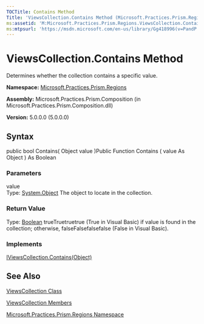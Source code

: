 ```yaml
---
TOCTitle: Contains Method
Title: 'ViewsCollection.Contains Method (Microsoft.Practices.Prism.Regions)'
ms:assetid: 'M:Microsoft.Practices.Prism.Regions.ViewsCollection.Contains(System.Object)'
ms:mtpsurl: 'https://msdn.microsoft.com/en-us/library/Gg418996(v=PandP.50)'
---
```



# ViewsCollection.Contains Method

Determines whether the collection contains a specific value.

**Namespace:** [Microsoft.Practices.Prism.Regions](https://msdn.microsoft.com/library/microsoft.practices.prism.regions)
**Assembly:** Microsoft.Practices.Prism.Composition (in Microsoft.Practices.Prism.Composition.dll)

**Version:** 5.0.0.0 (5.0.0.0)

## Syntax

public bool Contains( Object value )Public Function Contains ( value As Object ) As Boolean

### Parameters

value  
Type: [System.Object](http://msdn.microsoft.com/en-us/library/e5kfa45b)
The object to locate in the collection.

### Return Value

Type: [Boolean](http://msdn.microsoft.com/en-us/library/a28wyd50)
trueTruetruetrue (True in Visual Basic) if value is found in the collection; otherwise, falseFalsefalsefalse (False in Visual Basic).
### Implements

[IViewsCollection.Contains(Object)](https://msdn.microsoft.com/library/microsoft.practices.prism.regions.iviewscollection.contains(system.object))

## See Also

[ViewsCollection Class](https://msdn.microsoft.com/library/microsoft.practices.prism.regions.viewscollection)

[ViewsCollection Members](https://msdn.microsoft.com/allmembers.t:microsoft.practices.prism.regions.viewscollection)

[Microsoft.Practices.Prism.Regions Namespace](https://msdn.microsoft.com/library/microsoft.practices.prism.regions)
